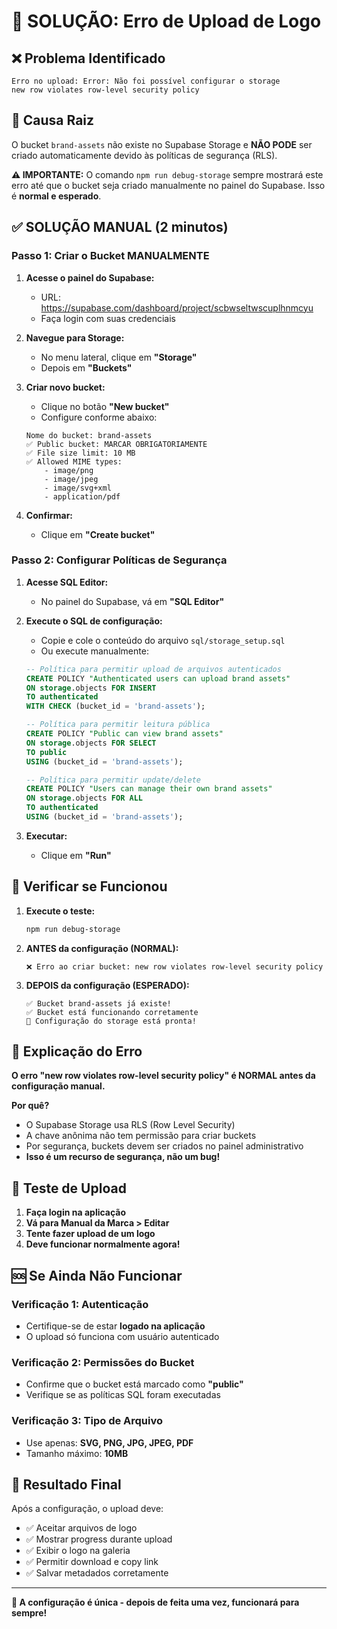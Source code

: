 # 🔧 SOLUÇÃO: Erro de Upload de Logo

## ❌ Problema Identificado

```
Erro no upload: Error: Não foi possível configurar o storage
new row violates row-level security policy
```

## 🎯 Causa Raiz

O bucket `brand-assets` não existe no Supabase Storage e **NÃO PODE** ser criado automaticamente devido às políticas de segurança (RLS). 

**⚠️ IMPORTANTE:** O comando `npm run debug-storage` sempre mostrará este erro até que o bucket seja criado manualmente no painel do Supabase. Isso é **normal e esperado**.

## ✅ SOLUÇÃO MANUAL (2 minutos)

### Passo 1: Criar o Bucket MANUALMENTE

1. **Acesse o painel do Supabase:**
   - URL: https://supabase.com/dashboard/project/scbwseltwscuplhnmcyu
   - Faça login com suas credenciais

2. **Navegue para Storage:**
   - No menu lateral, clique em **"Storage"**
   - Depois em **"Buckets"**

3. **Criar novo bucket:**
   - Clique no botão **"New bucket"**
   - Configure conforme abaixo:

   ```
   Nome do bucket: brand-assets
   ✅ Public bucket: MARCAR OBRIGATORIAMENTE
   ✅ File size limit: 10 MB
   ✅ Allowed MIME types: 
       - image/png
       - image/jpeg  
       - image/svg+xml
       - application/pdf
   ```

4. **Confirmar:**
   - Clique em **"Create bucket"**

### Passo 2: Configurar Políticas de Segurança

1. **Acesse SQL Editor:**
   - No painel do Supabase, vá em **"SQL Editor"**

2. **Execute o SQL de configuração:**
   - Copie e cole o conteúdo do arquivo `sql/storage_setup.sql`
   - Ou execute manualmente:

   ```sql
   -- Política para permitir upload de arquivos autenticados
   CREATE POLICY "Authenticated users can upload brand assets" 
   ON storage.objects FOR INSERT 
   TO authenticated 
   WITH CHECK (bucket_id = 'brand-assets');

   -- Política para permitir leitura pública
   CREATE POLICY "Public can view brand assets" 
   ON storage.objects FOR SELECT 
   TO public 
   USING (bucket_id = 'brand-assets');

   -- Política para permitir update/delete
   CREATE POLICY "Users can manage their own brand assets" 
   ON storage.objects FOR ALL 
   TO authenticated 
   USING (bucket_id = 'brand-assets');
   ```

3. **Executar:**
   - Clique em **"Run"**

## 🧪 Verificar se Funcionou

1. **Execute o teste:**
   ```bash
   npm run debug-storage
   ```

2. **ANTES da configuração (NORMAL):**
   ```
   ❌ Erro ao criar bucket: new row violates row-level security policy
   ```

3. **DEPOIS da configuração (ESPERADO):**
   ```
   ✅ Bucket brand-assets já existe!
   ✅ Bucket está funcionando corretamente
   🎉 Configuração do storage está pronta!
   ```

## 📝 Explicação do Erro

**O erro "new row violates row-level security policy" é NORMAL antes da configuração manual.**

**Por quê?**
- O Supabase Storage usa RLS (Row Level Security) 
- A chave anônima não tem permissão para criar buckets
- Por segurança, buckets devem ser criados no painel administrativo
- **Isso é um recurso de segurança, não um bug!**

## 🎯 Teste de Upload

1. **Faça login na aplicação**
2. **Vá para Manual da Marca > Editar**
3. **Tente fazer upload de um logo**
4. **Deve funcionar normalmente agora!**

## 🆘 Se Ainda Não Funcionar

### Verificação 1: Autenticação
- Certifique-se de estar **logado na aplicação**
- O upload só funciona com usuário autenticado

### Verificação 2: Permissões do Bucket
- Confirme que o bucket está marcado como **"public"**
- Verifique se as políticas SQL foram executadas

### Verificação 3: Tipo de Arquivo
- Use apenas: **SVG, PNG, JPG, JPEG, PDF**
- Tamanho máximo: **10MB**

## 📱 Resultado Final

Após a configuração, o upload deve:
- ✅ Aceitar arquivos de logo
- ✅ Mostrar progress durante upload  
- ✅ Exibir o logo na galeria
- ✅ Permitir download e copy link
- ✅ Salvar metadados corretamente

---

**🚀 A configuração é única - depois de feita uma vez, funcionará para sempre!**
